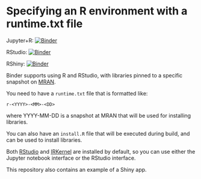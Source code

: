 # Specifying an R environment with a runtime.txt file

Jupyter+R: [![Binder](http://mybinder.org/badge_logo.svg)](http://mybinder.org/v2/gh/alfpinchak/Rbindertest/master?filepath=index.ipynb)

RStudio: [![Binder](http://mybinder.org/badge_logo.svg)](http://mybinder.org/v2/gh/alfpinchak/Rbindertest/master?urlpath=rstudio)

RShiny: [![Binder](http://mybinder.org/badge_logo.svg)](http://mybinder.org/v2/gh/alfpinchak/Rbindertest/master?urlpath=shiny/bus-dashboard/)

Binder supports using R and RStudio, with libraries pinned to a specific
snapshot on [MRAN](https://mran.microsoft.com/documents/rro/reproducibility).

You need to have a `runtime.txt` file that is formatted like:

```
r-<YYYY>-<MM>-<DD>
```

where YYYY-MM-DD is a snapshot at MRAN that will be used for installing
libraries.

You can also have an `install.R` file that will be executed during build,
and can be used to install libraries.

Both [RStudio](https://www.rstudio.com/) and [IRKernel](https://irkernel.github.io/)
are installed by default, so you can use either the Jupyter notebook interface or
the RStudio interface.

This repository also contains an example of a Shiny app.
